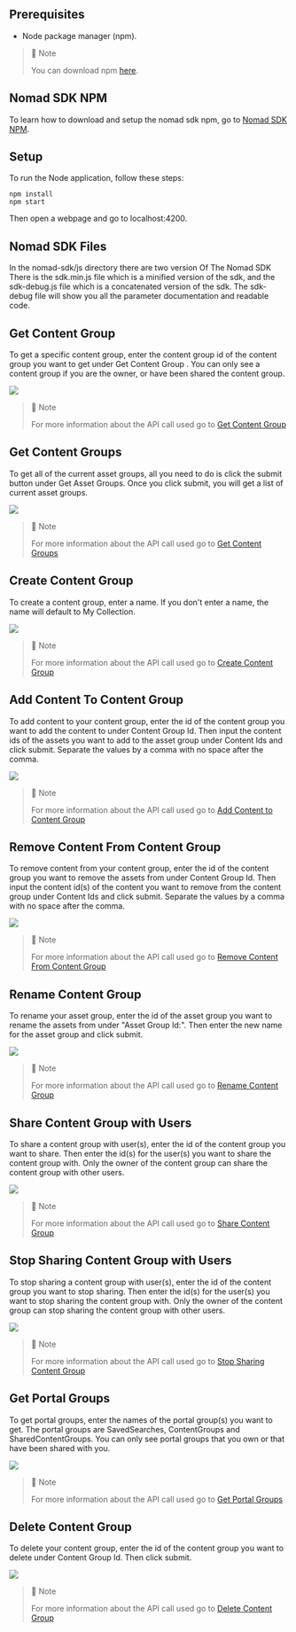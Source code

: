 ## Prerequisites

- Node package manager (npm).

> 📘 Note
> 
> You can download npm [here](https://nodejs.org/en/download).

## Nomad SDK NPM

To learn how to download and setup the nomad sdk npm, go to [Nomad SDK NPM](https://github.com/Nomad-Media/nomad-sdk/tree/main/nomad-sdk-npm).

## Setup

To run the Node application, follow these steps:
```
npm install
npm start
```

Then open a webpage and go to localhost:4200.

## Nomad SDK Files

In the nomad-sdk/js directory there are two version Of The Nomad SDK There is the sdk.min.js file which is a minified version of the sdk, and the sdk-debug.js file which is a concatenated version of the sdk. The sdk-debug file will show you all the parameter documentation and readable code.

## Get Content Group

To get a specific content group,  enter the content group id of the content group you want to get under Get Content Group . You can only see a content group if you are the owner, or have been shared the content group.

![](images/get-content-group.png)

> 📘 Note
> 
> For more information about the API call used go to [Get Content Group](https://developer.nomad-cms.com/docs/get-content-group)

## Get Content Groups

To get all of the current asset groups, all you need to do is click the submit button under Get Asset Groups. Once you click submit, you will get a list of current asset groups.

![](images/get-content-groups.png)

> 📘 Note
> 
> For more information about the API call used go to [Get Content Groups](https://developer.nomad-cms.com/docs/get-content-groups)

## Create Content Group

To create a content group, enter a name. If you don't enter a name, the name will default to My Collection.

![](images/create-content-group.png)

> 📘 Note
> 
> For more information about the API call used go to [Create Content Group](https://developer.nomad-cms.com/docs/create-content-group)

## Add Content To Content Group

To add content to your content group, enter the id of the content group you want to add the content to under Content Group Id. Then input the content ids of the assets you want to add to the asset group under Content Ids and click submit. Separate the values by a comma with no space after the comma.

![](images/add-content-to-content-group.png)

> 📘 Note
> 
> For more information about the API call used go to [Add Content to Content Group](https://developer.nomad-cms.com/docs/add-content-to-content-group)

## Remove Content From Content Group

To remove content from your content group, enter the id of the content group you want to remove the assets from under Content Group Id. Then input the content id(s) of the content you want to remove from the content group under Content Ids and click submit. Separate the values by a comma with no space after the comma.

![](images/remove-content-from-content-group.png)

> 📘 Note
> 
> For more information about the API call used go to [Remove Content From Content Group](https://developer.nomad-cms.com/docs/remove-content-from-content-group)

## Rename Content Group

To rename your asset group, enter the id of the asset group you want to rename the assets from under "Asset Group Id:". Then enter the new name for the asset group and click submit.

![](images/rename-content-group.png)

> 📘 Note
> 
> For more information about the API call used go to [Rename Content Group](https://developer.nomad-cms.com/docs/rename-content-group)

## Share Content Group with Users

To share a content group with user(s), enter the id of the content group you want to share. Then enter the id(s) for the user(s) you want to share the content group with. Only the owner of the content group can share the content group with other users.

![](images/share-content-group.png)

> 📘 Note
> 
> For more information about the API call used go to [Share Content Group](https://developer.nomad-cms.com/docs/share-content-group)

## Stop Sharing Content Group with Users

To stop sharing a content group with user(s), enter the id of the content group you want to stop sharing. Then enter the id(s) for the user(s) you want to stop sharing the content group with. Only the owner of the content group can stop sharing the content group with other users.

![](images/stop-sharing-content-group.png)

> 📘 Note
> 
> For more information about the API call used go to [Stop Sharing Content Group](https://developer.nomad-cms.com/docs/stop-sharing-content-group)

## Get Portal Groups

To get portal groups, enter the names of the portal group(s) you want to get. The portal groups are SavedSearches, ContentGroups and SharedContentGroups. You can only see portal groups that you own or that have been shared with you.

![](images/get-portal-groups.png)

> 📘 Note
> 
> For more information about the API call used go to [Get Portal Groups](https://developer.nomad-cms.com/docs/get-portal-groups)

## Delete Content Group

To delete your content group, enter the id of the content group you want to delete under Content Group Id. Then click submit.

![](images/delete-content-group.png)

> 📘 Note
> 
> For more information about the API call used go to [Delete Content Group](https://developer.nomad-cms.com/docs/delete-content-group)